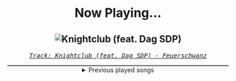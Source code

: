<div align="center"> 
<h1>Now Playing...</h1>

![Knightclub (feat. Dag SDP)](https://i.scdn.co/image/ab67616d00001e02e1c5819b92c97bab96554351)
--
_<samp><a href="https://open.spotify.com/track/5dHD9LViydKuis3NGZiFAR">Track: Knightclub (feat. Dag SDP) - Feuerschwanz</a></samp>_

<div style="border: 1px #4B5054 solid"></div>
<details>
  <summary>
    Previous played songs
  </summary>
  <table>
    <thead>
      <tr>
        <th>
          Artist
        </th>
        <th>
          Song
        </th>
        <th>
          Link
        </th>
      </tr>
    </thead>
    <tbody>
      <tr><td>Feuerschwanz</td><td>Knightclub (feat. Dag SDP)</td><td><a href="https://open.spotify.com/track/5dHD9LViydKuis3NGZiFAR">https://open.spotify.com/track/5dHD9LViydKuis3NGZiFAR</a></td></tr><tr><td>Disturbed</td><td>I Will Not Break</td><td><a href="https://open.spotify.com/track/3TuZPqlHK7P6lhMOJ7qwll">https://open.spotify.com/track/3TuZPqlHK7P6lhMOJ7qwll</a></td></tr><tr><td>Epica</td><td>Abyss of Time - Countdown to Singularity -</td><td><a href="https://open.spotify.com/track/627pEZNVSQ3iUyvOoxXVUw">https://open.spotify.com/track/627pEZNVSQ3iUyvOoxXVUw</a></td></tr><tr><td>Epica</td><td>Sensorium</td><td><a href="https://open.spotify.com/track/5Souga96S54RLFk30XrEJP">https://open.spotify.com/track/5Souga96S54RLFk30XrEJP</a></td></tr><tr><td>Epica</td><td>Arcana</td><td><a href="https://open.spotify.com/track/75FZgy6QFVIL8YAzyVeskW">https://open.spotify.com/track/75FZgy6QFVIL8YAzyVeskW</a></td></tr><tr><td>Epica</td><td>Cross the Divide</td><td><a href="https://open.spotify.com/track/4wBQ6nLedd6HDDYrGcJuSJ">https://open.spotify.com/track/4wBQ6nLedd6HDDYrGcJuSJ</a></td></tr><tr><td>Bury Tomorrow</td><td>What If I Burn</td><td><a href="https://open.spotify.com/track/2t5IGRF7et660sYZ3lKVJi">https://open.spotify.com/track/2t5IGRF7et660sYZ3lKVJi</a></td></tr><tr><td>Bury Tomorrow</td><td>Let Go</td><td><a href="https://open.spotify.com/track/4UibdhxqKDVdz2p0PBb3a8">https://open.spotify.com/track/4UibdhxqKDVdz2p0PBb3a8</a></td></tr><tr><td>Erdling</td><td>Mein Element</td><td><a href="https://open.spotify.com/track/0HE0JChMtWOmFBp5o6N1CQ">https://open.spotify.com/track/0HE0JChMtWOmFBp5o6N1CQ</a></td></tr><tr><td>The Pretty Wild</td><td>sLeepwALkeR</td><td><a href="https://open.spotify.com/track/18ao7gOG21INdjT6OhYMz9">https://open.spotify.com/track/18ao7gOG21INdjT6OhYMz9</a></td></tr><tr><td>Memphis May Fire</td><td>The Other Side</td><td><a href="https://open.spotify.com/track/0u8wRzaAaJkqpqrTYNn3bZ">https://open.spotify.com/track/0u8wRzaAaJkqpqrTYNn3bZ</a></td></tr><tr><td>Disturbed</td><td>Who Taught You How to Hate</td><td><a href="https://open.spotify.com/track/4l9Lfk1AHTwM837s2VslBX">https://open.spotify.com/track/4l9Lfk1AHTwM837s2VslBX</a></td></tr><tr><td>Disturbed</td><td>Decadence</td><td><a href="https://open.spotify.com/track/0jY829pCMnstlNtaE72vSB">https://open.spotify.com/track/0jY829pCMnstlNtaE72vSB</a></td></tr><tr><td>Disturbed</td><td>Unstoppable</td><td><a href="https://open.spotify.com/track/5t2Wv4h5MO2ZyRBsLbFz55">https://open.spotify.com/track/5t2Wv4h5MO2ZyRBsLbFz55</a></td></tr><tr><td>Disturbed</td><td>Asylum</td><td><a href="https://open.spotify.com/track/3VZWVvHjzkG60FyVUkTcy5">https://open.spotify.com/track/3VZWVvHjzkG60FyVUkTcy5</a></td></tr><tr><td>Disturbed</td><td>Shout 2000</td><td><a href="https://open.spotify.com/track/3iTGqLgYo57UjTHAieDOlA">https://open.spotify.com/track/3iTGqLgYo57UjTHAieDOlA</a></td></tr><tr><td>Disturbed</td><td>The Animal</td><td><a href="https://open.spotify.com/track/1HD8mFfpSGLJnwv6UTLaIv">https://open.spotify.com/track/1HD8mFfpSGLJnwv6UTLaIv</a></td></tr><tr><td>Disturbed</td><td>Deify</td><td><a href="https://open.spotify.com/track/3H1SsrSSXeMFNj206eYim8">https://open.spotify.com/track/3H1SsrSSXeMFNj206eYim8</a></td></tr><tr><td>Disturbed</td><td>Liberate</td><td><a href="https://open.spotify.com/track/2tMLPDIY5H1zICjyDLMXeT">https://open.spotify.com/track/2tMLPDIY5H1zICjyDLMXeT</a></td></tr><tr><td>Disturbed</td><td>Prayer</td><td><a href="https://open.spotify.com/track/3HGctlDltHdllOSTogGKhJ">https://open.spotify.com/track/3HGctlDltHdllOSTogGKhJ</a></td></tr>
    </tbody>
  </table>
</details>

</div>
